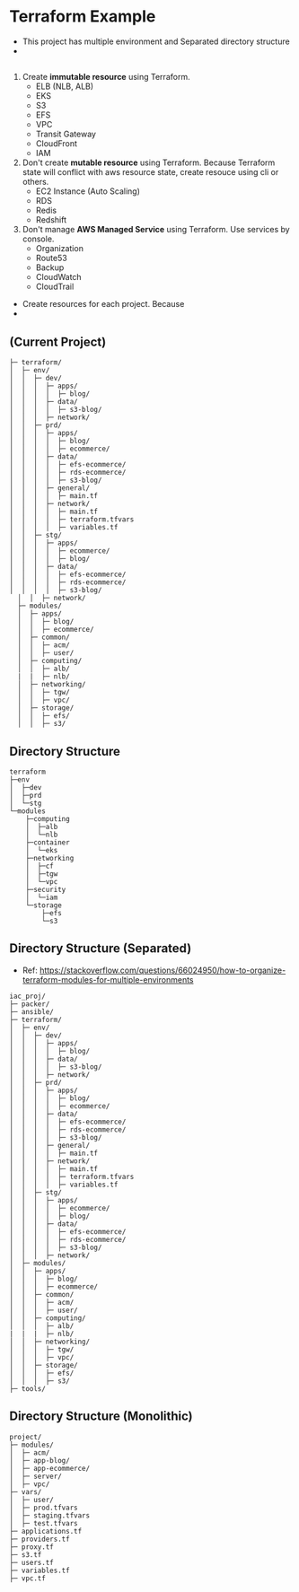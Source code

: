 # Terraform Example
* This project has multiple environment and Separated directory structure
* 

## 
1. Create __immutable resource__ using Terraform.
    * ELB (NLB, ALB)
    * EKS
    * S3
    * EFS
    * VPC
    * Transit Gateway
    * CloudFront
    * IAM
2. Don't create __mutable resource__ using Terraform. Because Terraform state will conflict with aws resource state, create resouce using cli or others.
    * EC2 Instance (Auto Scaling)
    * RDS
    * Redis
    * Redshift
3. Don't manage __AWS Managed Service__ using Terraform. Use services by console.
    * Organization
    * Route53
    * Backup
    * CloudWatch
    * CloudTrail
* Create resources for each project. Because 
* 


## (Current Project)
```
├─ terraform/
│  ├─ env/
│  │  ├─ dev/
│  │  │  ├─ apps/
│  │  │  │  ├─ blog/
│  │  │  ├─ data/
│  │  │  │  ├─ s3-blog/
│  │  │  ├─ network/
│  │  ├─ prd/
│  │  │  ├─ apps/
│  │  │  │  ├─ blog/
│  │  │  │  ├─ ecommerce/
│  │  │  ├─ data/
│  │  │  │  ├─ efs-ecommerce/
│  │  │  │  ├─ rds-ecommerce/
│  │  │  │  ├─ s3-blog/
│  │  │  ├─ general/
│  │  │  │  ├─ main.tf
│  │  │  ├─ network/
│  │  │  │  ├─ main.tf
│  │  │  │  ├─ terraform.tfvars
│  │  │  │  ├─ variables.tf
│  │  ├─ stg/
│  │  │  ├─ apps/
│  │  │  │  ├─ ecommerce/
│  │  │  │  ├─ blog/
│  │  │  ├─ data/
│  │  │  │  ├─ efs-ecommerce/
│  │  │  │  ├─ rds-ecommerce/
│  │  │  │  ├─ s3-blog/
  │  │  ├─ network/
  ├─ modules/
  │  ├─ apps/
  │  │  ├─ blog/
  │  │  ├─ ecommerce/
  │  ├─ common/
  │  │  ├─ acm/
  │  │  ├─ user/
  │  ├─ computing/
  │  │  ├─ alb/
  |  |  ├─ nlb/
  │  ├─ networking/
  │  │  ├─ tgw/
  │  │  ├─ vpc/
  │  ├─ storage/
  │  │  ├─ efs/
  │  │  ├─ s3/
```

## Directory Structure
```
terraform
├─env
│  ├─dev
│  ├─prd
│  └─stg
└─modules
    ├─computing
    │  ├─alb
    │  └─nlb
    ├─container
    │  └─eks
    ├─networking
    │  ├─cf
    │  ├─tgw
    │  └─vpc
    ├─security
    │  └─iam
    └─storage
        ├─efs
        └─s3
```



## Directory Structure (Separated)
* Ref: https://stackoverflow.com/questions/66024950/how-to-organize-terraform-modules-for-multiple-environments
```
iac_proj/
├─ packer/
├─ ansible/
├─ terraform/
│  ├─ env/
│  │  ├─ dev/
│  │  │  ├─ apps/
│  │  │  │  ├─ blog/
│  │  │  ├─ data/
│  │  │  │  ├─ s3-blog/
│  │  │  ├─ network/
│  │  ├─ prd/
│  │  │  ├─ apps/
│  │  │  │  ├─ blog/
│  │  │  │  ├─ ecommerce/
│  │  │  ├─ data/
│  │  │  │  ├─ efs-ecommerce/
│  │  │  │  ├─ rds-ecommerce/
│  │  │  │  ├─ s3-blog/
│  │  │  ├─ general/
│  │  │  │  ├─ main.tf
│  │  │  ├─ network/
│  │  │  │  ├─ main.tf
│  │  │  │  ├─ terraform.tfvars
│  │  │  │  ├─ variables.tf
│  │  ├─ stg/
│  │  │  ├─ apps/
│  │  │  │  ├─ ecommerce/
│  │  │  │  ├─ blog/
│  │  │  ├─ data/
│  │  │  │  ├─ efs-ecommerce/
│  │  │  │  ├─ rds-ecommerce/
│  │  │  │  ├─ s3-blog/
│  │  │  ├─ network/
│  ├─ modules/
│  │  ├─ apps/
│  │  │  ├─ blog/
│  │  │  ├─ ecommerce/
│  │  ├─ common/
│  │  │  ├─ acm/
│  │  │  ├─ user/
│  │  ├─ computing/
│  │  │  ├─ alb/
|  |  |  ├─ nlb/
│  │  ├─ networking/
│  │  │  ├─ tgw/
│  │  │  ├─ vpc/
│  │  ├─ storage/
│  │  │  ├─ efs/
│  │  │  ├─ s3/
├─ tools/
```


## Directory Structure (Monolithic)
```
project/
├─ modules/
│  ├─ acm/
│  ├─ app-blog/
│  ├─ app-ecommerce/
│  ├─ server/
│  ├─ vpc/
├─ vars/
│  ├─ user/
│  ├─ prod.tfvars
│  ├─ staging.tfvars
│  ├─ test.tfvars
├─ applications.tf
├─ providers.tf
├─ proxy.tf
├─ s3.tf
├─ users.tf
├─ variables.tf
├─ vpc.tf
```